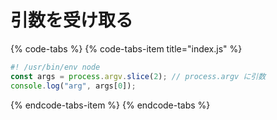 # 引数を受け取る

{% code-tabs %}
{% code-tabs-item title="index.js" %}
```javascript
#! /usr/bin/env node
const args = process.argv.slice(2); // process.argv に引数
console.log("arg", args[0]);
```
{% endcode-tabs-item %}
{% endcode-tabs %}

